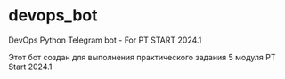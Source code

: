 # devops_bot

DevOps Python Telegram bot - For PT START 2024.1 

Этот бот создан для выполнения практического задания 5 модуля PT Start 2024.1
